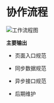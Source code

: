 # 协作流程

![工作流程图](http://i13.tietuku.com/d9006d10a886cc6cs.png)

**主要输出**

- 页面入口规范
- 同步数据规范
- 异步接口规范


- 后期维护
